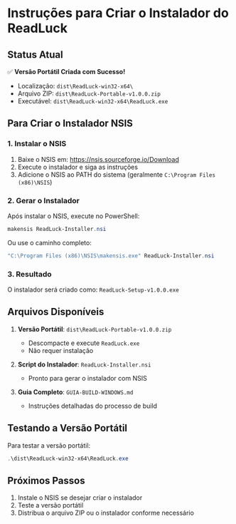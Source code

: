 # Instruções para Criar o Instalador do ReadLuck

## Status Atual

✅ **Versão Portátil Criada com Sucesso!**
- Localização: `dist\ReadLuck-win32-x64\`
- Arquivo ZIP: `dist\ReadLuck-Portable-v1.0.0.zip`
- Executável: `dist\ReadLuck-win32-x64\ReadLuck.exe`

## Para Criar o Instalador NSIS

### 1. Instalar o NSIS

1. Baixe o NSIS em: https://nsis.sourceforge.io/Download
2. Execute o instalador e siga as instruções
3. Adicione o NSIS ao PATH do sistema (geralmente `C:\Program Files (x86)\NSIS`)

### 2. Gerar o Instalador

Após instalar o NSIS, execute no PowerShell:

```powershell
makensis ReadLuck-Installer.nsi
```

Ou use o caminho completo:

```powershell
"C:\Program Files (x86)\NSIS\makensis.exe" ReadLuck-Installer.nsi
```

### 3. Resultado

O instalador será criado como: `ReadLuck-Setup-v1.0.0.exe`

## Arquivos Disponíveis

1. **Versão Portátil**: `dist\ReadLuck-Portable-v1.0.0.zip`
   - Descompacte e execute `ReadLuck.exe`
   - Não requer instalação

2. **Script do Instalador**: `ReadLuck-Installer.nsi`
   - Pronto para gerar o instalador com NSIS

3. **Guia Completo**: `GUIA-BUILD-WINDOWS.md`
   - Instruções detalhadas do processo de build

## Testando a Versão Portátil

Para testar a versão portátil:

```powershell
.\dist\ReadLuck-win32-x64\ReadLuck.exe
```

## Próximos Passos

1. Instale o NSIS se desejar criar o instalador
2. Teste a versão portátil
3. Distribua o arquivo ZIP ou o instalador conforme necessário